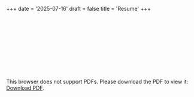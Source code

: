 +++
date  = '2025-07-16'
draft = false
title = 'Resume'
+++

<object data="resume.pdf" type="application/pdf" width="700px" height="700px">
    <embed src="resume.pdf">
        <p>This browser does not support PDFs. Please download the PDF to view it: <a href="resume.pdf">Download PDF</a>.</p>
    </embed>
</object>